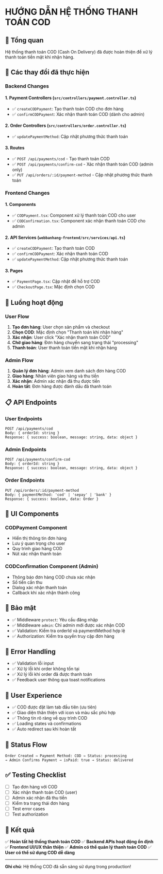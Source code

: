 # HƯỚNG DẪN HỆ THỐNG THANH TOÁN COD

## 🎯 Tổng quan
Hệ thống thanh toán COD (Cash On Delivery) đã được hoàn thiện để xử lý thanh toán tiền mặt khi nhận hàng.

## 🔧 Các thay đổi đã thực hiện

### Backend Changes

#### 1. Payment Controllers (`src/controllers/payment.controller.ts`)
- ✅ `createCODPayment`: Tạo thanh toán COD cho đơn hàng
- ✅ `confirmCODPayment`: Xác nhận thanh toán COD (dành cho admin)

#### 2. Order Controllers (`src/controllers/order.controller.ts`)
- ✅ `updatePaymentMethod`: Cập nhật phương thức thanh toán

#### 3. Routes
- ✅ `POST /api/payments/cod` - Tạo thanh toán COD
- ✅ `POST /api/payments/confirm-cod` - Xác nhận thanh toán COD (admin only)
- ✅ `PUT /api/orders/:id/payment-method` - Cập nhật phương thức thanh toán

### Frontend Changes

#### 1. Components
- ✅ `CODPayment.tsx`: Component xử lý thanh toán COD cho user
- ✅ `CODConfirmation.tsx`: Component xác nhận thanh toán COD cho admin

#### 2. API Services (`webbanhang-frontend/src/services/api.ts`)
- ✅ `createCODPayment`: Tạo thanh toán COD
- ✅ `confirmCODPayment`: Xác nhận thanh toán COD
- ✅ `updatePaymentMethod`: Cập nhật phương thức thanh toán

#### 3. Pages
- ✅ `PaymentPage.tsx`: Cập nhật để hỗ trợ COD
- ✅ `CheckoutPage.tsx`: Mặc định chọn COD

## 🚀 Luồng hoạt động

### User Flow
1. **Tạo đơn hàng**: User chọn sản phẩm và checkout
2. **Chọn COD**: Mặc định chọn "Thanh toán khi nhận hàng"
3. **Xác nhận**: User click "Xác nhận thanh toán COD"
4. **Chờ giao hàng**: Đơn hàng chuyển sang trạng thái "processing"
5. **Thanh toán**: User thanh toán tiền mặt khi nhận hàng

### Admin Flow
1. **Quản lý đơn hàng**: Admin xem danh sách đơn hàng COD
2. **Giao hàng**: Nhân viên giao hàng và thu tiền
3. **Xác nhận**: Admin xác nhận đã thu được tiền
4. **Hoàn tất**: Đơn hàng được đánh dấu đã thanh toán

## 📋 API Endpoints

### User Endpoints
```
POST /api/payments/cod
Body: { orderId: string }
Response: { success: boolean, message: string, data: object }
```

### Admin Endpoints
```
POST /api/payments/confirm-cod
Body: { orderId: string }
Response: { success: boolean, message: string, data: object }
```

### Order Endpoints
```
PUT /api/orders/:id/payment-method
Body: { paymentMethod: 'cod' | 'sepay' | 'bank' }
Response: { success: boolean, data: Order }
```

## 🎨 UI Components

### CODPayment Component
- Hiển thị thông tin đơn hàng
- Lưu ý quan trọng cho user
- Quy trình giao hàng COD
- Nút xác nhận thanh toán

### CODConfirmation Component (Admin)
- Thông báo đơn hàng COD chưa xác nhận
- Số tiền cần thu
- Dialog xác nhận thanh toán
- Callback khi xác nhận thành công

## 🔐 Bảo mật
- ✅ Middleware `protect`: Yêu cầu đăng nhập
- ✅ Middleware `admin`: Chỉ admin mới được xác nhận COD
- ✅ Validation: Kiểm tra orderId và paymentMethod hợp lệ
- ✅ Authorization: Kiểm tra quyền truy cập đơn hàng

## 🐛 Error Handling
- ✅ Validation lỗi input
- ✅ Xử lý lỗi khi order không tồn tại
- ✅ Xử lý lỗi khi order đã được thanh toán
- ✅ Feedback user thông qua toast notifications

## 📱 User Experience
- ✅ COD được đặt làm tab đầu tiên (ưu tiên)
- ✅ Giao diện thân thiện với icon và màu sắc phù hợp
- ✅ Thông tin rõ ràng về quy trình COD
- ✅ Loading states và confirmations
- ✅ Auto redirect sau khi hoàn tất

## 🔄 Status Flow
```
Order Created → Payment Method: COD → Status: processing 
→ Admin Confirms Payment → isPaid: true → Status: delivered
```

## ✅ Testing Checklist
- [ ] Tạo đơn hàng với COD
- [ ] Xác nhận thanh toán COD (user)
- [ ] Admin xác nhận đã thu tiền
- [ ] Kiểm tra trạng thái đơn hàng
- [ ] Test error cases
- [ ] Test authorization

## 🎯 Kết quả
✅ **Hoàn tất hệ thống thanh toán COD**
✅ **Backend APIs hoạt động ổn định** 
✅ **Frontend UI/UX thân thiện**
✅ **Admin có thể quản lý thanh toán COD**
✅ **User có thể sử dụng COD dễ dàng**

---
**Ghi chú**: Hệ thống COD đã sẵn sàng sử dụng trong production! 